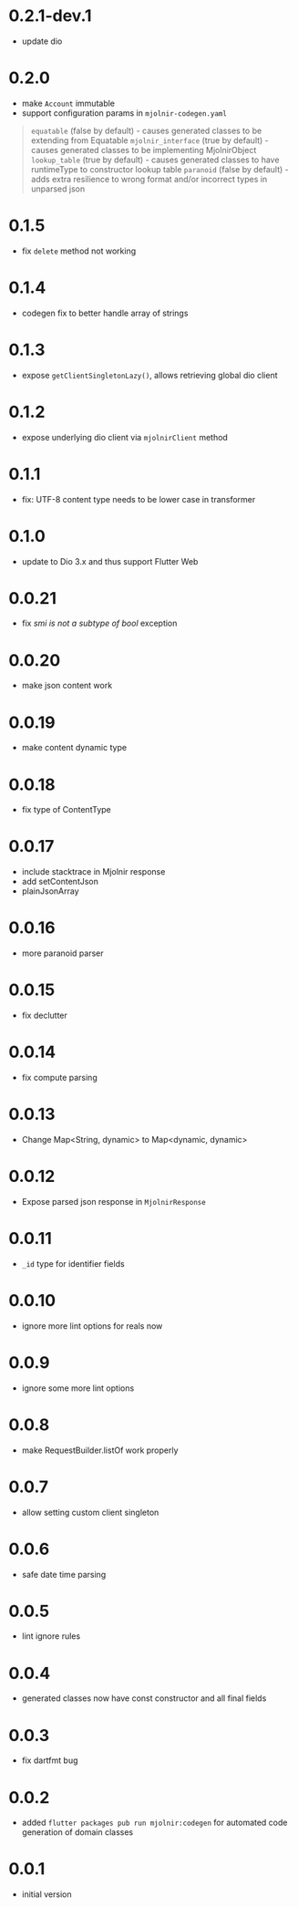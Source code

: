 # 0.2.1-dev.1

- update dio

# 0.2.0

- make `Account` immutable
- support configuration params in `mjolnir-codegen.yaml`

> `equatable` (false by default) - causes generated classes to be extending from Equatable
> `mjolnir_interface` (true by default) - causes generated classes to be implementing MjolnirObject
> `lookup_table` (true by default) -  causes generated classes to have runtimeType to constructor lookup table
> `paranoid` (false by default) -  adds extra resilience to wrong format and/or incorrect types in unparsed json

# 0.1.5

- fix `delete` method not working

# 0.1.4

- codegen fix to better handle array of strings

# 0.1.3

- expose `getClientSingletonLazy()`, allows retrieving global dio client

# 0.1.2

- expose underlying dio client via `mjolnirClient` method

# 0.1.1

- fix: UTF-8 content type needs to be lower case in transformer

# 0.1.0

- update to Dio 3.x and thus support Flutter Web

# 0.0.21

- fix _smi is not a subtype of bool_ exception

# 0.0.20

- make json content work

# 0.0.19

- make content dynamic type

# 0.0.18

- fix type of ContentType

# 0.0.17

- include stacktrace in Mjolnir response
- add setContentJson
- plainJsonArray

# 0.0.16

- more paranoid parser

# 0.0.15

- fix declutter

# 0.0.14

- fix compute parsing

# 0.0.13

- Change Map<String, dynamic> to Map<dynamic, dynamic>

# 0.0.12

- Expose parsed json response in `MjolnirResponse`

# 0.0.11

- `_id` type for identifier fields

# 0.0.10

- ignore more lint options for reals now

# 0.0.9

- ignore some more lint options

# 0.0.8

- make RequestBuilder.listOf work properly

# 0.0.7

- allow setting custom client singleton

# 0.0.6

- safe date time parsing

# 0.0.5

- lint ignore rules

# 0.0.4

- generated classes now have const constructor and all final fields

# 0.0.3

- fix dartfmt bug

# 0.0.2

- added `flutter packages pub run mjolnir:codegen` for automated code generation of domain classes

# 0.0.1

- initial version
